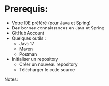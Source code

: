 <!-- .slide: -->

# Prerequis:


* Votre IDE préféré (pour Java et Spring)
* Des bonnes connaissances en Java et Spring
* GitHub Account
* Quelques outils :
  * Java 17
  * Maven
  * Postman
* Initialiser un repository
  * Créer un nouveau repository
  * Télécharger le code source

Notes:


